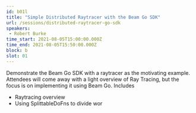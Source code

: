 ```yaml
---
id: b01l
title: "Simple Distributed Raytracer with the Beam Go SDK"
url: /sessions/distributed-raytracer-go-sdk
speakers:
 - Robert Burke
time_start: 2021-08-05T15:00:00.000Z
time_end: 2021-08-05T15:50:00.000Z
block: b
slot: 01
---
```


Demonstrate the Beam Go SDK with a raytracer as the motivating example. 
Attendees will come away with a light overview of Ray Tracing, but the focus is on implementing it using Beam Go.
Includes
* Raytracing overview
* Using SplittableDoFns to divide wor